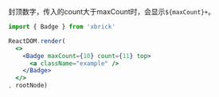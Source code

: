 封顶数字，传入的count大于maxCount时，会显示`${maxCount}+`。

````jsx
import { Badge } from 'xbrick'

ReactDOM.render(
  <>
    <Badge maxCount={10} count={11} top>
      <a className="example" />
    </Badge>
  </>
, rootNode)
````